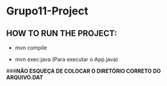 # Grupo11-Project

## HOW TO RUN THE PROJECT:

- mvn compile

- mvn exec:java (Para executar o App.java)

###**NÃO ESQUEÇA DE COLOCAR O DIRETÓRIO CORRETO DO ARQUIVO.DAT**
